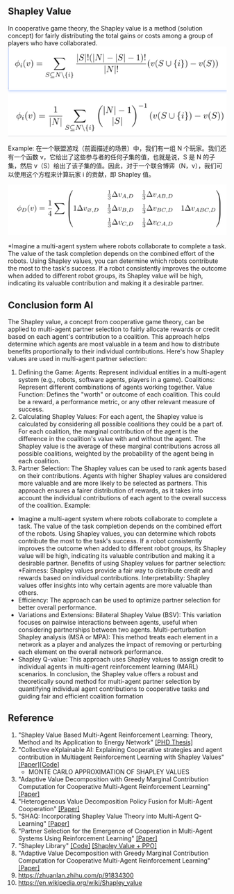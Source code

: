 ## Shapley Value
In cooperative game theory, the Shapley value is a method (solution concept) for fairly distributing the total gains or costs among a group of players who have collaborated.
![alt text](images/shapley_value1.png)


Example: 在一个联盟游戏（前面描述的场景）中，我们有一组 N 个玩家。我们还有一个函数 v，它给出了这些参与者的任何子集的值，也就是说，S 是 N 的子集，然后 v（S）给出了该子集的值。因此，对于一个联合博弈（N，v），我们可以使用这个方程来计算玩家 i 的贡献，即 Shapley 值。

![alt text](images/shapley_value2.png)

*Imagine a multi-agent system where robots collaborate to complete a task. The value of the task completion depends on the combined effort of the robots. Using Shapley values, you can determine which robots contribute the most to the task's success. If a robot consistently improves the outcome when added to different robot groups, its Shapley value will be high, indicating its valuable contribution and making it a desirable partner. 

## Conclusion form AI
The Shapley value, a concept from cooperative game theory, can be applied to multi-agent partner selection to fairly allocate rewards or credit based on each agent's contribution to a coalition. This approach helps determine which agents are most valuable in a team and how to distribute benefits proportionally to their individual contributions. 
Here's how Shapley values are used in multi-agent partner selection:
1. Defining the Game:
Agents: Represent individual entities in a multi-agent system (e.g., robots, software agents, players in a game).
Coalitions: Represent different combinations of agents working together.
Value Function: Defines the "worth" or outcome of each coalition. This could be a reward, a performance metric, or any other relevant measure of success. 
2. Calculating Shapley Values:
For each agent, the Shapley value is calculated by considering all possible coalitions they could be a part of.
For each coalition, the marginal contribution of the agent is the difference in the coalition's value with and without the agent.
The Shapley value is the average of these marginal contributions across all possible coalitions, weighted by the probability of the agent being in each coalition. 
3. Partner Selection:
The Shapley values can be used to rank agents based on their contributions.
Agents with higher Shapley values are considered more valuable and are more likely to be selected as partners.
This approach ensures a fairer distribution of rewards, as it takes into account the individual contributions of each agent to the overall success of the coalition. 
Example:
* Imagine a multi-agent system where robots collaborate to complete a task. The value of the task completion depends on the combined effort of the robots. Using Shapley values, you can determine which robots contribute the most to the task's success. If a robot consistently improves the outcome when added to different robot groups, its Shapley value will be high, indicating its valuable contribution and making it a desirable partner. 
Benefits of using Shapley values for partner selection:
*Fairness:
Shapley values provide a fair way to distribute credit and rewards based on individual contributions.
Interpretability:
Shapley values offer insights into why certain agents are more valuable than others.
* Efficiency:
The approach can be used to optimize partner selection for better overall performance. 
* Variations and Extensions:
Bilateral Shapley Value (BSV):
This variation focuses on pairwise interactions between agents, useful when considering partnerships between two agents. 
Multi-perturbation Shapley analysis (MSA or MPA):
This method treats each element in a network as a player and analyzes the impact of removing or perturbing each element on the overall network performance. 
* Shapley Q-value:
This approach uses Shapley values to assign credit to individual agents in multi-agent reinforcement learning (MARL) scenarios. 
In conclusion, the Shapley value offers a robust and theoretically sound method for multi-agent partner selection by quantifying individual agent contributions to cooperative tasks and guiding fair and efficient coalition formation

## Reference
1. "Shapley Value Based Multi-Agent Reinforcement Learning: Theory, Method and Its Application to Energy Network" [[PHD Thesis]](https://arxiv.org/abs/2402.15324)
2. "Collective eXplainable AI: Explaining Cooperative strategies and agent contribution in Multiagent Reinforcement Learning with Shapley Values" [[Paper]](https://arxiv.org/abs/2110.01307)[[Code]](https://github.com/Fabien-Couthouis/XAI-in-RL)
    * MONTE CARLO APPROXIMATION OF SHAPLEY VALUES
3. "Adaptive Value Decomposition with Greedy Marginal Contribution Computation for Cooperative Multi-Agent Reinforcement Learning" [[Paper]](https://arxiv.org/abs/2302.06872)
4. "Heterogeneous Value Decomposition Policy Fusion for Multi-Agent Cooperation" [[Paper]](https://arxiv.org/abs/2502.02875)
5. "SHAQ: Incorporating Shapley Value Theory into Multi-Agent Q-Learning" [[Paper]](https://openreview.net/forum?id=GQcB1D2bxSC) 
6. "Partner Selection for the Emergence of Cooperation in Multi-Agent Systems Using Reinforcement Learning" [[Paper]](https://arxiv.org/abs/1902.03185)
7. "Shapley Library" [[Code]](https://shap.readthedocs.io/en/latest/index.html) [[Shapley Value + PPO]](https://github.com/MaximeSzymanski/PPO)
8. "Adaptive Value Decomposition with Greedy Marginal Contribution Computation for Cooperative Multi-Agent Reinforcement Learning" [[Paper]](https://arxiv.org/abs/2302.06872)
9. https://zhuanlan.zhihu.com/p/91834300
10. https://en.wikipedia.org/wiki/Shapley_value



